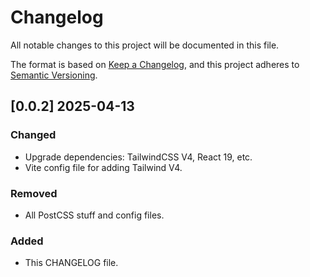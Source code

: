 # Changelog

All notable changes to this project will be documented in this file.

The format is based on [Keep a Changelog](https://keepachangelog.com/en/1.1.0/),
and this project adheres to [Semantic Versioning](https://semver.org/spec/v2.0.0.html).

## [0.0.2] 2025-04-13

### Changed

- Upgrade dependencies: TailwindCSS V4, React 19, etc.
- Vite config file for adding Tailwind V4.

### Removed

- All PostCSS stuff and config files.

### Added

- This CHANGELOG file.
